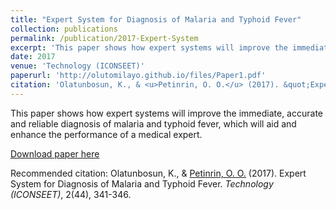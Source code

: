 ```yaml
---
title: "Expert System for Diagnosis of Malaria and Typhoid Fever"
collection: publications
permalink: /publication/2017-Expert-System
excerpt: 'This paper shows how expert systems will improve the immediate, accurate and reliable diagnosis of malaria and typhoid fever'
date: 2017
venue: 'Technology (ICONSEET)'
paperurl: 'http://olutomilayo.github.io/files/Paper1.pdf'
citation: 'Olatunbosun, K., & <u>Petinrin, O. O.</u> (2017). &quot;Expert System for Diagnosis of Malaria and Typhoid Fever&quot;. <i>Technology (ICONSEET)</i>, 2(44), 341-346.'
---
```

This paper shows how expert systems will improve the immediate, accurate and reliable diagnosis of malaria and typhoid fever, which will aid and enhance the performance of a medical expert.

[Download paper here](http://olutomilayo.github.io/files/Paper1.pdf)

Recommended citation: Olatunbosun, K., & <u>Petinrin, O. O.</u> (2017). Expert System for Diagnosis of Malaria and Typhoid Fever. <i>Technology (ICONSEET)</i>, 2(44), 341-346.
